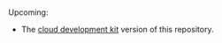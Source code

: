 <br>

Upcoming:
* The <a href="https://docs.aws.amazon.com/cdk/v2/guide/home.html" target="_blank">cloud development kit</a> version of this repository.

<br>
<br>

<br>
<br>

<br>
<br>

<br>
<br>